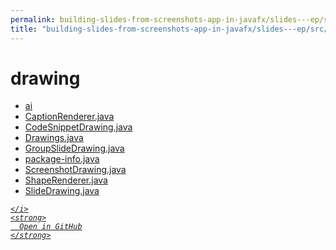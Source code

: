 ```yaml
---
permalink: building-slides-from-screenshots-app-in-javafx/slides---ep/src/main/java/engineer/mathsoftware/blog/slides/drawing
title: "building-slides-from-screenshots-app-in-javafx/slides---ep/src/main/java/engineer/mathsoftware/blog/slides/drawing"
---
```


# drawing
<ul>
  <li>
    <a href="ai">
      ai
    </a>
  </li>
  <li>
    <a href="CaptionRenderer.java">
      CaptionRenderer.java
    </a>
  </li>
  <li>
    <a href="CodeSnippetDrawing.java">
      CodeSnippetDrawing.java
    </a>
  </li>
  <li>
    <a href="Drawings.java">
      Drawings.java
    </a>
  </li>
  <li>
    <a href="GroupSlideDrawing.java">
      GroupSlideDrawing.java
    </a>
  </li>
  <li>
    <a href="package-info.java">
      package-info.java
    </a>
  </li>
  <li>
    <a href="ScreenshotDrawing.java">
      ScreenshotDrawing.java
    </a>
  </li>
  <li>
    <a href="ShapeRenderer.java">
      ShapeRenderer.java
    </a>
  </li>
  <li>
    <a href="SlideDrawing.java">
      SlideDrawing.java
    </a>
  </li>
</ul>
<div class="social open-gh-btn my-4">
  <a class="btn btn-github" href="https://github.com/tobiasbriones/blog/tree/main/swe/dev/java/javafx/drawing/productivity/building-slides-from-screenshots-app-in-javafx/slides---ep/src/main/java/engineer/mathsoftware/blog/slides/drawing" target="_blank">
    <i class="fab fa-github">
      
    </i>
    <strong>
      Open in GitHub
    </strong>
  </a>
</div>